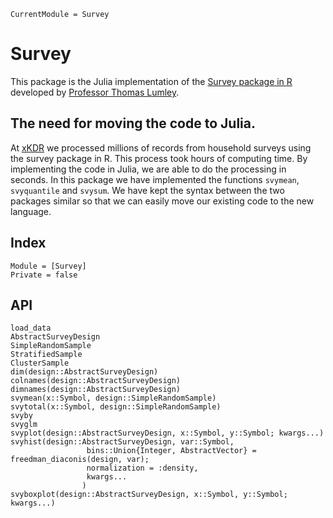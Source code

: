 ```@meta
CurrentModule = Survey
```

# Survey

This package is the Julia implementation of the [Survey package in R](https://cran.r-project.org/web/packages/survey/index.html) developed by [Professor Thomas Lumley](https://www.stat.auckland.ac.nz/people/tlum005).

## The need for moving the code to Julia.

At [xKDR](https://xkdr.org/) we processed millions of records from household surveys using the survey package in R. This process took hours of computing time. By implementing the code in Julia, we are able to do the processing in seconds. In this package we have implemented the functions `svymean`, `svyquantile` and `svysum`. We have kept the syntax between the two packages similar so that we can easily move our existing code to the new language.

## Index

```@index
Module = [Survey]
Private = false
```

## API
```@docs
load_data
AbstractSurveyDesign
SimpleRandomSample
StratifiedSample
ClusterSample
dim(design::AbstractSurveyDesign)
colnames(design::AbstractSurveyDesign)
dimnames(design::AbstractSurveyDesign)
svymean(x::Symbol, design::SimpleRandomSample)
svytotal(x::Symbol, design::SimpleRandomSample)
svyby
svyglm
svyplot(design::AbstractSurveyDesign, x::Symbol, y::Symbol; kwargs...)
svyhist(design::AbstractSurveyDesign, var::Symbol,
				 bins::Union{Integer, AbstractVector} = freedman_diaconis(design, var);
				 normalization = :density,
				 kwargs...
    			)
svyboxplot(design::AbstractSurveyDesign, x::Symbol, y::Symbol; kwargs...)
```
